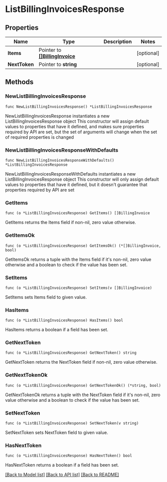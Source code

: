 # ListBillingInvoicesResponse

## Properties

Name | Type | Description | Notes
------------ | ------------- | ------------- | -------------
**Items** | Pointer to [**[]BillingInvoice**](BillingInvoice.md) |  | [optional] 
**NextToken** | Pointer to **string** |  | [optional] 

## Methods

### NewListBillingInvoicesResponse

`func NewListBillingInvoicesResponse() *ListBillingInvoicesResponse`

NewListBillingInvoicesResponse instantiates a new ListBillingInvoicesResponse object
This constructor will assign default values to properties that have it defined,
and makes sure properties required by API are set, but the set of arguments
will change when the set of required properties is changed

### NewListBillingInvoicesResponseWithDefaults

`func NewListBillingInvoicesResponseWithDefaults() *ListBillingInvoicesResponse`

NewListBillingInvoicesResponseWithDefaults instantiates a new ListBillingInvoicesResponse object
This constructor will only assign default values to properties that have it defined,
but it doesn't guarantee that properties required by API are set

### GetItems

`func (o *ListBillingInvoicesResponse) GetItems() []BillingInvoice`

GetItems returns the Items field if non-nil, zero value otherwise.

### GetItemsOk

`func (o *ListBillingInvoicesResponse) GetItemsOk() (*[]BillingInvoice, bool)`

GetItemsOk returns a tuple with the Items field if it's non-nil, zero value otherwise
and a boolean to check if the value has been set.

### SetItems

`func (o *ListBillingInvoicesResponse) SetItems(v []BillingInvoice)`

SetItems sets Items field to given value.

### HasItems

`func (o *ListBillingInvoicesResponse) HasItems() bool`

HasItems returns a boolean if a field has been set.

### GetNextToken

`func (o *ListBillingInvoicesResponse) GetNextToken() string`

GetNextToken returns the NextToken field if non-nil, zero value otherwise.

### GetNextTokenOk

`func (o *ListBillingInvoicesResponse) GetNextTokenOk() (*string, bool)`

GetNextTokenOk returns a tuple with the NextToken field if it's non-nil, zero value otherwise
and a boolean to check if the value has been set.

### SetNextToken

`func (o *ListBillingInvoicesResponse) SetNextToken(v string)`

SetNextToken sets NextToken field to given value.

### HasNextToken

`func (o *ListBillingInvoicesResponse) HasNextToken() bool`

HasNextToken returns a boolean if a field has been set.


[[Back to Model list]](../README.md#documentation-for-models) [[Back to API list]](../README.md#documentation-for-api-endpoints) [[Back to README]](../README.md)


